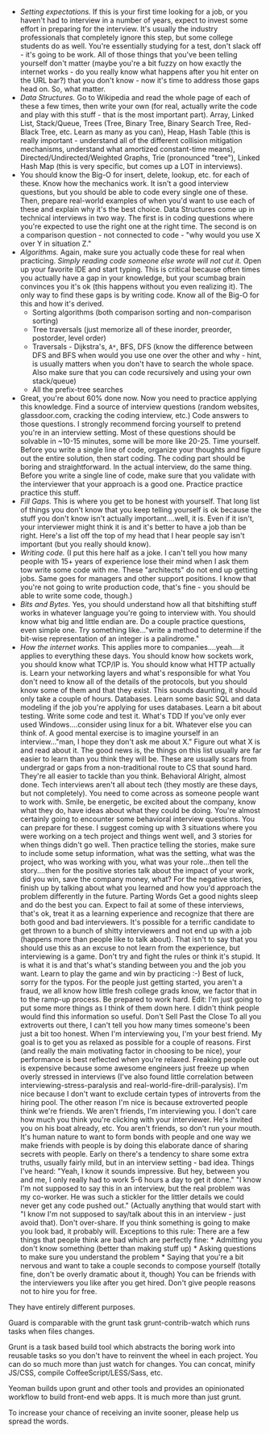 - *Setting expectations.* If this is your first time looking for a job, or you haven't had to interview in a number of years, expect to invest some effort in preparing for the interview. It's usually the industry professionals that completely ignore this step, but some college students do as well. You're essentially studying for a test, don't slack off - it's going to be work. All of those things that you've been telling yourself don't matter (maybe you're a bit fuzzy on how exactly the internet works - do you really know what happens after you hit enter on the URL bar?) that you don't know - now it's time to address those gaps head on. So, what matter.
- *Data Structures.* Go to Wikipedia and read the whole page of each of these a few times, then write your own (for real, actually write the code and play with this stuff - that is the most important part). Array, Linked List, Stack/Queue, Trees (Tree, Binary Tree, Binary Search Tree, Red-Black Tree, etc. Learn as many as you can), Heap, Hash Table (this is really important - understand all of the different collision mitigation mechanisms, understand what amortized constant-time means), Directed/Undirected/Weighted Graphs, Trie (pronounced "tree"), Linked Hash Map (this is very specific, but comes up a LOT in interviews).
- You should know the Big-O for insert, delete, lookup, etc. for each of these. Know how the mechanics work. It isn't a good interview questions, but you should be able to code every single one of these. Then, prepare real-world examples of when you'd want to use each of these and explain why it's the best choice. Data Structures come up in technical interviews in two way. The first is in coding questions where you're expected to use the right one at the right time. The second is on a comparison question - not connected to code - "why would you use X over Y in situation Z."
- *Algorithms.* Again, make sure you actually code these for real when practicing. *Simply reading code someone else wrote will not cut it.* Open up your favorite IDE and start typing. This is critical because often times you actually have a gap in your knowledge, but your scumbag brain convinces you it's ok (this happens without you even realizing it). The only way to find these gaps is by writing code. Know all of the Big-O for this and how it's derived.
  - Sorting algorithms (both comparison sorting and non-comparison sorting)
  - Tree traversals (just memorize all of these inorder, preorder, postorder, level order)
  - Traversals - Dijkstra's, `A*`, BFS, DFS (know the difference between DFS and BFS when would you use one over the other and why - hint, is usually matters when you don't have to search the whole space. Also make sure that you can code recursively and using your own stack/queue)
  - All the prefix-tree searches
- Great, you're about 60% done now. Now you need to practice applying this knowledge. Find a source of interview questions (random websites, glassdoor.com, cracking the coding interview, etc.) Code answers to those questions. I strongly recommend forcing yourself to pretend you're in an interview setting. Most of these questions should be solvable in ~10-15 minutes, some will be more like 20-25. Time yourself. Before you write a single line of code, organize your thoughts and figure out the entire solution, then start coding. The coding part should be boring and straightforward. In the actual interview, do the same thing. Before you write a single line of code, make sure that you validate with the interviewer that your approach is a good one. Practice practice practice this stuff.
- *Fill Gaps.* This is where you get to be honest with yourself. That long list of things you don't know that you keep telling yourself is ok because the stuff you don't know isn't actually important....well, it is. Even if it isn't, your interviewer might think it is and it's better to have a job than be right. Here's a list off the top of my head that I hear people say isn't important (but you really should know).
- *Writing code.* (I put this here half as a joke. I can't tell you how many people with 15+ years of experience lose their mind when I ask them tow write some code with me. These "architects" do not end up getting jobs. Same goes for managers and other support positions. I know that you're not going to write production code, that's fine - you should be able to write some code, though.)
- *Bits and Bytes.* Yes, you should understand how all that bitshifting stuff works in whatever language you're going to interview with. You should know what big and little endian are. Do a couple practice questions, even simple one. Try something like..."write a method to determine if the bit-wise representation of an integer is a palindrome."
- *How the internet works.* This applies more to companies....yeah....it applies to everything these days. You should know how sockets work, you should know what TCP/IP is. You should know what HTTP actually is. Learn your networking layers and what's responsible for what You don't need to know all of the details of the protocols, but you should know some of them and that they exist. This sounds daunting, it should only take a couple of hours.
Databases. Learn some basic SQL and data modeling if the job you're applying for uses databases.
Learn a bit about testing. Write some code and test it. What's TDD
If you've only ever used Windows....consider using linux for a bit.
Whatever else you can think of. A good mental exercise is to imagine yourself in an interview..."man, I hope they don't ask me about X." Figure out what X is and read about it.
The good news is, the things on this list usually are far easier to learn than you think they will be. These are usually scars from undergrad or gaps from a non-traditional route to CS that sound hard. They're all easier to tackle than you think.
Behavioral
Alright, almost done. Tech interviews aren't all about tech (they mostly are these days, but not completely). You need to come across as someone people want to work with. Smile, be energetic, be excited about the company, know what they do, have ideas about what they could be doing. You're almost certainly going to encounter some behavioral interview questions. You can prepare for these. I suggest coming up with 3 situations where you were working on a tech project and things went well, and 3 stories for when things didn't go well. Then practice telling the stories, make sure to include some setup information, what was the setting, what was the project, who was working with you, what was your role...then tell the story....then for the positive stories talk about the impact of your work, did you win, save the company money, what? For the negative stories, finish up by talking about what you learned and how you'd approach the problem differently in the future.
Parting Words
Get a good nights sleep and do the best you can. Expect to fail at some of these interviews, that's ok, treat it as a learning experience and recognize that there are both good and bad interviewers. It's possible for a terrific candidate to get thrown to a bunch of shitty interviewers and not end up with a job (happens more than people like to talk about). That isn't to say that you should use this as an excuse to not learn from the experience, but interviewing is a game. Don't try and fight the rules or think it's stupid. It is what it is and that's what's standing between you and the job you want. Learn to play the game and win by practicing :-)
Best of luck, sorry for the typos. For the people just getting started, you aren't a fraud, we all know how little fresh college grads know, we factor that in to the ramp-up process. Be prepared to work hard.
Edit: I'm just going to put some more things as I think of them down here. I didn't think people would find this information so useful.
Don't Sell Past the Close To all you extroverts out there, I can't tell you how many times someone's been just a bit too honest. When I'm interviewing you, I'm your best friend. My goal is to get you as relaxed as possible for a couple of reasons. First (and really the main motivating factor in choosing to be nice), your performance is best reflected when you're relaxed. Freaking people out is expensive because some awesome engineers just freeze up when overly stressed in interviews (I've also found little correlation between interviewing-stress-paralysis and real-world-fire-drill-paralysis). I'm nice because I don't want to exclude certain types of introverts from the hiring pool. The other reason I'm nice is because extroverted people think we're friends. We aren't friends, I'm interviewing you.
I don't care how much you think you're clicking with your interviewer. He's invited you on his boat already, etc. You aren't friends, so don't run your mouth.
It's human nature to want to form bonds with people and one way we make friends with people is by doing this elaborate dance of sharing secrets with people. Early on there's a tendency to share some extra truths, usually fairly mild, but in an interview setting - bad idea. Things I've heard:
"Yeah, I know it sounds impressive. But hey, between you and me, I only really had to work 5-6 hours a day to get it done."
"I know I'm not supposed to say this in an interview, but the real problem was my co-worker. He was such a stickler for the littler details we could never get any code pushed out." (Actually anything that would start with "I know I'm not supposed to say/talk about this in an interview - just avoid that).
Don't over-share. If you think something is going to make you look bad, it probably will.
Exceptions to this rule: There are a few things that people think are bad which are perfectly fine: * Admitting you don't know something (better than making stuff up) * Asking questions to make sure you understand the problem * Saying that you're a bit nervous and want to take a couple seconds to compose yourself (totally fine, don't be overly dramatic about it, though)
You can be friends with the interviewers you like after you get hired. Don't give people reasons not to hire you for free.

They have entirely different purposes.

Guard is comparable with the grunt task grunt-contrib-watch which runs tasks when files changes.

Grunt is a task based build tool which abstracts the boring work into reusable tasks so you don't have to reinvent the wheel in each project. You can do so much more than just watch for changes. You can concat, minify JS/CSS, compile CoffeeScript/LESS/Sass, etc.

Yeoman builds upon grunt and other tools and provides an opinionated workflow to build front-end web apps. It is much more than just grunt.

To increase your chance of receiving an invite sooner, please help us spread the words.
